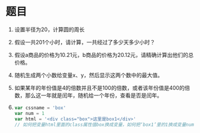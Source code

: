 

# 题目

1. 设置半径为20，计算圆的周长

2. 假设一共201个小时，请计算，一共经过了多少天多少小时？

3. 假设a商品的价格为10.21元，b商品的价格为20.12元，请精确计算出他们的总价格。

4. 随机生成两个小数给变量x、y，然后显示这两个数中的最大值。

5. 如果某年的年份值是4的倍数并且不是100的倍数，或者该年份值是400的倍数，那么这一年就是闰年，随机给一个年份，查看是否是闰年。

6. ```js
   var cssname = 'box'
   var num = 1
   var html = '<div class="box">这里是box1</div>'
   // 如何把变量html里面的class属性值box换成变量，如何把‘box1’里的1换成变量num
   ```